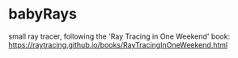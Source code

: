 # babyRays
small ray tracer, following the 'Ray Tracing in One Weekend' book: https://raytracing.github.io/books/RayTracingInOneWeekend.html 
